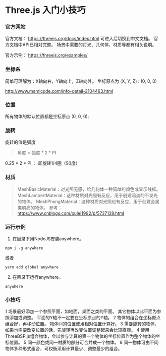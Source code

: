 # Three.js 入门小技巧

### 官方网站

官方文档：
https://threejs.org/docs/index.html
可进入后切换到中文文档。
官方文档中API已相对完整。
场景中需要的灯光、几何体、材质等都有相关说明。

官方示例：
https://threejs.org/examples/

### 坐标系

简单可理解为：X轴向右，Y轴向上，Z轴向外。
坐标原点为 (X, Y, Z) : (0, 0, 0)

http://www.mamicode.com/info-detail-2104493.html

### 位置

所有物体的默认位置都是坐标原点 (0, 0, 0);

### 旋转

旋转的值是弧度
> 角度 = 弧度 * 2 * PI

0.25 * 2 * PI ： 即旋转1/4圈（90度）

### 材质

> MeshBasicMaterial：对光照无感，给几何体一种简单的颜色或显示线框。
MeshLambertMaterial：这种材质对光照有反应，用于创建暗淡的不发光的物体。
MeshPhongMaterial：这种材质对光照也有反应，用于创建金属类明亮的物体。
参考： https://www.cnblogs.com/xulei1992/p/5737138.html

### 运行示例
1. 在目录下用NodeJS安装anywhere。  

```
npm i -g anywhere
```
或者
```
yarn add global anywhere
```

2. 在目录下运行anywhere。  

```
anywhere
```

### 小技巧

1 场景最好添加一个参照平面，如地面，桌面之类的平面。
  其它物体以此平面为参照添加或调整。
  平面的Y轴不一定要在坐标原点的Y轴。
2 物体的组合在坐标原点组合好，再移动位置。
  物体间的位置使用相对位置计算好。
3 需要旋转的物体，如果也需要改变位置的话，先旋转再改变位置调整起来会比较直观。
4 使用ThreeBSP.js组合物体，会以参与计算的第一个物体的坐标位置作为整个物体的坐标位置。
5 同一颜色或同一材质的部分可合并成一个物体。
6 同一物体可由不同物体多种形式组合，可权衡采用计算最少、调整最少的组合。
